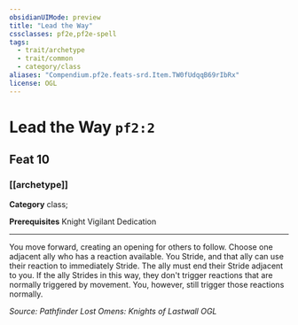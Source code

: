 ```yaml
---
obsidianUIMode: preview
title: "Lead the Way"
cssclasses: pf2e,pf2e-spell
tags:
  - trait/archetype
  - trait/common
  - category/class
aliases: "Compendium.pf2e.feats-srd.Item.TW0fUdqqB69rIbRx"
license: OGL
---
```

# Lead the Way `pf2:2`
## Feat 10
### [[archetype]]

**Category** class; 



**Prerequisites** Knight Vigilant Dedication
* * *
You move forward, creating an opening for others to follow. Choose one adjacent ally who has a reaction available. You Stride, and that ally can use their reaction to immediately Stride. The ally must end their Stride adjacent to you. If the ally Strides in this way, they don't trigger reactions that are normally triggered by movement. You, however, still trigger those reactions normally.

*Source: Pathfinder Lost Omens: Knights of Lastwall*
*OGL*